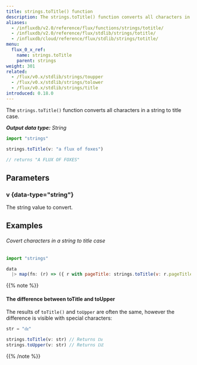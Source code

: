 ```yaml
---
title: strings.toTitle() function
description: The strings.toTitle() function converts all characters in a string to title case.
aliases:
  - /influxdb/v2.0/reference/flux/functions/strings/totitle/
  - /influxdb/v2.0/reference/flux/stdlib/strings/totitle/
  - /influxdb/cloud/reference/flux/stdlib/strings/totitle/
menu:
  flux_0_x_ref:
    name: strings.toTitle
    parent: strings
weight: 301
related:
  - /flux/v0.x/stdlib/strings/toupper
  - /flux/v0.x/stdlib/strings/tolower
  - /flux/v0.x/stdlib/strings/title
introduced: 0.18.0
---
```


The `strings.toTitle()` function converts all characters in a string to title case.

_**Output data type:** String_

```js
import "strings"

strings.toTitle(v: "a flux of foxes")

// returns "A FLUX OF FOXES"
```

## Parameters

### v {data-type="string"}
The string value to convert.

## Examples

###### Covert characters in a string to title case
```js
import "strings"

data
  |> map(fn: (r) => ({ r with pageTitle: strings.toTitle(v: r.pageTitle) }))
```

{{% note %}}
#### The difference between toTitle and toUpper
The results of `toTitle()` and `toUpper` are often the same, however the difference
is visible with special characters:

```js
str = "ǳ"

strings.toTitle(v: str) // Returns ǲ
strings.toUpper(v: str) // Returns Ǳ
```
{{% /note %}}
